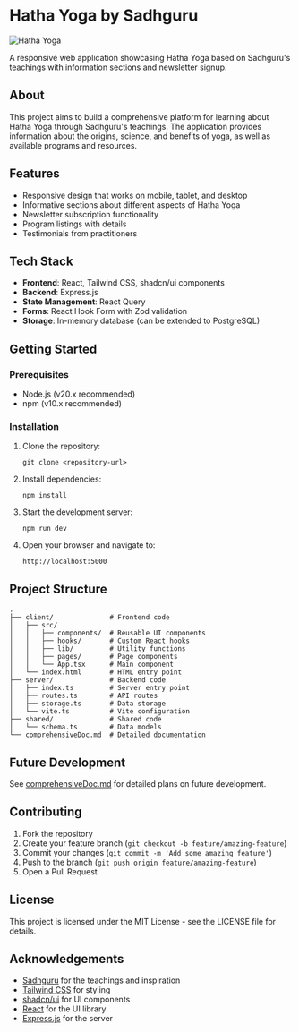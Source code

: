 # Hatha Yoga by Sadhguru

![Hatha Yoga](https://images.unsplash.com/photo-1506126613408-eca07ce68773?ixlib=rb-1.2.1&auto=format&fit=crop&w=800&q=80)

A responsive web application showcasing Hatha Yoga based on Sadhguru's teachings with information sections and newsletter signup.

## About

This project aims to build a comprehensive platform for learning about Hatha Yoga through Sadhguru's teachings. The application provides information about the origins, science, and benefits of yoga, as well as available programs and resources.

## Features

- Responsive design that works on mobile, tablet, and desktop
- Informative sections about different aspects of Hatha Yoga
- Newsletter subscription functionality
- Program listings with details
- Testimonials from practitioners

## Tech Stack

- **Frontend**: React, Tailwind CSS, shadcn/ui components
- **Backend**: Express.js
- **State Management**: React Query
- **Forms**: React Hook Form with Zod validation
- **Storage**: In-memory database (can be extended to PostgreSQL)

## Getting Started

### Prerequisites

- Node.js (v20.x recommended)
- npm (v10.x recommended)

### Installation

1. Clone the repository:
   ```
   git clone <repository-url>
   ```

2. Install dependencies:
   ```
   npm install
   ```

3. Start the development server:
   ```
   npm run dev
   ```

4. Open your browser and navigate to:
   ```
   http://localhost:5000
   ```

## Project Structure

```
.
├── client/              # Frontend code
│   ├── src/
│   │   ├── components/  # Reusable UI components
│   │   ├── hooks/       # Custom React hooks
│   │   ├── lib/         # Utility functions
│   │   ├── pages/       # Page components
│   │   └── App.tsx      # Main component
│   └── index.html       # HTML entry point
├── server/              # Backend code
│   ├── index.ts         # Server entry point
│   ├── routes.ts        # API routes
│   ├── storage.ts       # Data storage
│   └── vite.ts          # Vite configuration
├── shared/              # Shared code
│   └── schema.ts        # Data models
└── comprehensiveDoc.md  # Detailed documentation
```

## Future Development

See [comprehensiveDoc.md](./comprehensiveDoc.md) for detailed plans on future development.

## Contributing

1. Fork the repository
2. Create your feature branch (`git checkout -b feature/amazing-feature`)
3. Commit your changes (`git commit -m 'Add some amazing feature'`)
4. Push to the branch (`git push origin feature/amazing-feature`)
5. Open a Pull Request

## License

This project is licensed under the MIT License - see the LICENSE file for details.

## Acknowledgements

- [Sadhguru](https://isha.sadhguru.org/) for the teachings and inspiration
- [Tailwind CSS](https://tailwindcss.com/) for styling
- [shadcn/ui](https://ui.shadcn.com/) for UI components
- [React](https://reactjs.org/) for the UI library
- [Express.js](https://expressjs.com/) for the server